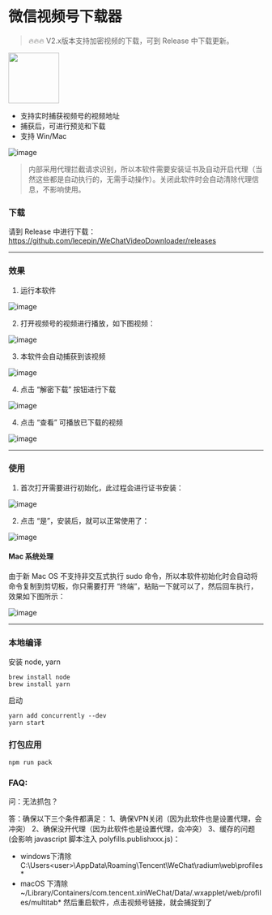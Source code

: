 # 微信视频号下载器

> 🔥🔥🔥 V2.x版本支持加密视频的下载，可到 Release 中下载更新。

<img src="https://user-images.githubusercontent.com/11046969/169296046-513b5e3a-a688-4342-9759-eb131ef7e42f.png" width="100" />

- 支持实时捕获视频号的视频地址
- 捕获后，可进行预览和下载
- 支持 Win/Mac

![image](public/imgs/img.png)


> 内部采用代理拦截请求识别，所以本软件需要安装证书及自动开启代理（当然这些都是自动执行的，无需手动操作）。关闭此软件时会自动清除代理信息，不影响使用。


### 下载

请到 Release 中进行下载：https://github.com/lecepin/WeChatVideoDownloader/releases

---

### 效果

1. 运行本软件

![image](public/imgs/img0.png)
 
2. 打开视频号的视频进行播放，如下图视频：

![image](public/imgs/img1.png)

3. 本软件会自动捕获到该视频

![image](public/imgs/img2.png)

4. 点击 “解密下载” 按钮进行下载

![image](public/imgs/img3.png)

4. 点击 “查看” 可播放已下载的视频

![image](public/imgs/img4.png)

---
### 使用

1. 首次打开需要进行初始化，此过程会进行证书安装：

![image](https://user-images.githubusercontent.com/11046969/169732890-9d7af116-d9f3-47cc-a2d7-091b78930c94.png)


2. 点击 “是”，安装后，就可以正常使用了：

![image](https://user-images.githubusercontent.com/11046969/169732926-5c8cfce4-4856-48e2-a268-22e1e5278c2d.png)


#### Mac 系统处理

由于新 Mac OS 不支持非交互式执行 sudo 命令，所以本软件初始化时会自动将命令复制到剪切板，你只需要打开 “终端”，粘贴一下就可以了，然后回车执行，效果如下图所示：

![image](https://user-images.githubusercontent.com/11046969/169732943-4815fa79-dda4-4bfd-904c-70d8e625d8f6.png)

---

### 本地编译

安装 node, yarn
```
brew install node
brew install yarn
```

启动
```
yarn add concurrently --dev
yarn start
```

### 打包应用
```
npm run pack
```


### FAQ:

问：无法抓包？

答：确保以下三个条件都满足：
1、确保VPN关闭（因为此软件也是设置代理，会冲突）
2、确保没开代理（因为此软件也是设置代理，会冲突）
3、缓存的问题(会影响 javascript 脚本注入 polyfills.publishxxx.js)：
* windows下清除 C:\Users\<user>\AppData\Roaming\Tencent\WeChat\radium\web\profiles\*
* macOS 下清除 ~/Library/Containers/com.tencent.xinWeChat/Data/.wxapplet/web/profiles/multitab*
然后重启软件，点击视频号链接，就会捕捉到了

